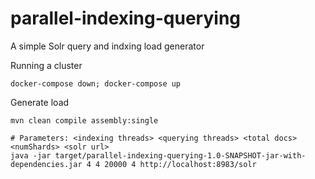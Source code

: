 # parallel-indexing-querying
A simple Solr query and indxing load generator

Running a cluster

    docker-compose down; docker-compose up

Generate load

    mvn clean compile assembly:single

    # Parameters: <indexing threads> <querying threads> <total docs> <numShards> <solr url>
    java -jar target/parallel-indexing-querying-1.0-SNAPSHOT-jar-with-dependencies.jar 4 4 20000 4 http://localhost:8983/solr

